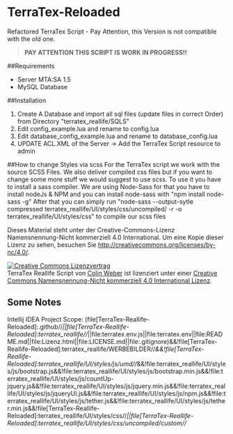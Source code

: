 # TerraTex-Reloaded
Refactored TerraTex Script - Pay Attention, this Version is not compatible with the old one.

> <b>PAY ATTENTION THIS SCRIPT IS WORK IN PROGRESS!!</b>

##Requirements

* Server MTA:SA 1.5
* MySQL Database


##Installation

1. Create A Database and import all sql files (update files in correct Order) from Directory "terratex_reallife/SQLS"
2. Edit config_example.lua and rename to config.lua
3. Edit database_config_example.lua and rename to database_config.lua
4. UPDATE ACL.XML of the Server -> Add the TerraTex Script resource to admin

##How to change Styles via scss
For the TerraTex script we work with the source SCSS Files. We also deliver compiled css files but if you want to change some more stuff we would suggest to use scss.
To use it you have to install a sass compiler.
We are using Node-Sass for that you have to install nodeJs & NPM and you can install node-sass with "npm install node-sass -g"
After that you can simply run "node-sass --output-sytle compressed terratex_reallife/UI/styles/css/uncompiled/ -r -o terratex_reallife/UI/styles/css" to compile our scss files

Dieses Material steht unter der Creative-Commons-Lizenz Namensnennung-Nicht kommerziell 4.0 International. Um eine Kopie dieser Lizenz zu sehen, besuchen Sie http://creativecommons.org/licenses/by-nc/4.0/.

<a rel="license" href="http://creativecommons.org/licenses/by-nc/4.0/"><img alt="Creative Commons Lizenzvertrag" style="border-width:0" src="https://i.creativecommons.org/l/by-nc/4.0/88x31.png" /></a><br /><span xmlns:dct="http://purl.org/dc/terms/" property="dct:title">TerraTex Reallife Script</span> von <a xmlns:cc="http://creativecommons.org/ns#" href="http://terratex.eu" property="cc:attributionName" rel="cc:attributionURL">Colin Weber</a> ist lizenziert unter einer <a rel="license" href="http://creativecommons.org/licenses/by-nc/4.0/">Creative Commons Namensnennung-Nicht kommerziell 4.0 International Lizenz</a>.



## Some Notes
Intellij IDEA Project Scope: (file[TerraTex-Reallife-Reloaded]:.github//*||file[TerraTex-Reallife-Reloaded]:terratex_reallife//*||file:terratex.env.js||file:terratex.env||file:README.md||file:Lizenz.html||file:LICENSE.md||file:.gitignore)&&!file[TerraTex-Reallife-Reloaded]:terratex_reallife/WERBEBILDER//*&&!file[TerraTex-Reallife-Reloaded]:terratex_reallife/UI/styles/js/umd//*&&!file:terratex_reallife/UI/styles/js/bootstrap.js&&!file:terratex_reallife/UI/styles/js/bootstrap.min.js&&!file:terratex_reallife/UI/styles/js/countUp-jquery.js&&!file:terratex_reallife/UI/styles/js/jquery.min.js&&!file:terratex_reallife/UI/styles/js/jqueryUI.js&&!file:terratex_reallife/UI/styles/js/npm.js&&!file:terratex_reallife/UI/styles/js/tether.js&&!file:terratex_reallife/UI/styles/js/tether.min.js&&!file[TerraTex-Reallife-Reloaded]:terratex_reallife/UI/styles/css//*||file[TerraTex-Reallife-Reloaded]:terratex_reallife/UI/styles/css/uncompiled/custom//*